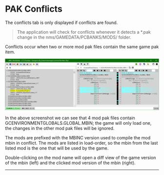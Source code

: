 ﻿# PAK Conflicts
The conflicts tab is only displayed if conflicts are found.
>The application will check for conflicts whenever it detects a *.pak change in the nms/GAMEDATA/PCBANKS/MODS/ folder.

Conflicts occur when two or more mod pak files contain the same game pak item.

![](PakConflicts.png)

In the above screenshot we can see that 4 mod pak files contain GCENVIRONMENTGLOBALS.GLOBAL.MBIN;
the game will only load one, the changes in the other mod pak files will be ignored.

The mods are prefixed with the MBINC version used to compile the mod mbin in conflict.
The mods are listed in load-order, so the mbin from the last listed mod is the one that will be used by the game.

Double-clicking on the mod name will open a diff view of the game version of the mbin (left) and the clicked mod version of the mbin (right).

---
